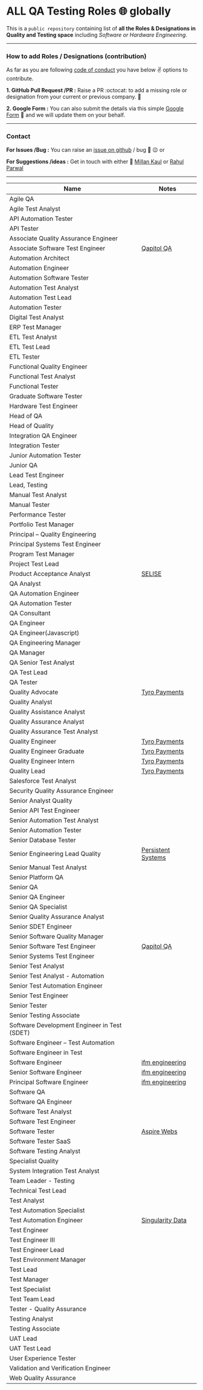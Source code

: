 # ALL QA Testing Roles 🌐 globally

This is a `public repository` containing list of **all the Roles & Designations in Quality and Testing space** including *Software or Hardware Engineering*.

---------

### How to add Roles / Designations (contribution)

As far as you are following [code of conduct](https://www.contributor-covenant.org/version/2/1/code_of_conduct/) you have below :v: options to contribute.

**1. GitHub Pull Request /PR :** Raise a PR :octocat: to add a missing role or designation from your current or previous company. 🙏

**2. Google Form :** You can also submit the details via this simple [Google Form](https://forms.gle/sqpcmzpF5P4tS1p4A) 📝 and we will update them on your behalf.

---------

### Contact

**For Issues /Bug :** You can raise an [issue on github](https://github.com/eaccmk/ALL_QA_Testing_Roles/issues) / bug 🐛 😉 or

**For Suggestions /ideas :** Get in touch with either 🤝 [Millan Kaul](https://au.linkedin.com/in/millankaul) or [Rahul Parwal](https://www.linkedin.com/in/rahul-parwal/)

---------


| Name                                        |  Notes      |
|---------------------------------------------|-------------|
|Agile QA                                     ||
|Agile Test Analyst                           ||
|API Automation Tester                        ||
|API Tester                                   ||
|Associate Quality Assurance Engineer         ||
|Associate Software Test Engineer                |[Qapitol QA](https://www.qapitol.com/careers/)|
|Automation Architect                         ||
|Automation Engineer                          ||
|Automation Software Tester                   ||
|Automation Test Analyst                      ||
|Automation Test Lead                         ||
|Automation Tester                            ||
|Digital Test Analyst                         ||
|ERP Test Manager                             ||
|ETL Test Analyst                             ||
|ETL Test Lead                                ||
|ETL Tester                                   ||
|Functional Quality Engineer                  ||
|Functional Test Analyst                      ||
|Functional Tester                            ||
|Graduate Software Tester                     ||
|Hardware Test Engineer                       ||
|Head of QA                                   ||
|Head of Quality                              ||
|Integration QA Engineer                      ||
|Integration Tester                           ||
|Junior Automation Tester                     ||
|Junior QA                                    ||
|Lead Test Engineer                           ||
|Lead, Testing                                ||
|Manual Test Analyst                          ||
|Manual Tester                                ||
|Performance Tester                           ||
|Portfolio Test Manager                       ||
|Principal – Quality Engineering              ||
|Principal Systems Test Engineer              ||
|Program Test Manager                         ||
|Project Test Lead                            ||
|Product Acceptance Analyst                   |[SELISE](https://selise.ch/)|
|QA Analyst                                   ||
|QA Automation Engineer                       ||
|QA Automation Tester                         ||
|QA Consultant                                ||
|QA Engineer                                  ||
|QA Engineer(Javascript)                      ||
|QA Engineering Manager                       ||
|QA Manager                                   ||
|QA Senior Test Analyst                       ||
|QA Test Lead                                 ||
|QA Tester                                    ||
|Quality Advocate                             |[Tyro Payments](https://www.tyro.com/about-tyro/careers/)|
|Quality Analyst                              ||
|Quality Assistance Analyst                   ||
|Quality Assurance Analyst                    ||
|Quality Assurance Test Analyst               ||
|Quality Engineer                             |[Tyro Payments](https://www.tyro.com/about-tyro/careers/)|
|Quality Engineer Graduate                    |[Tyro Payments](https://www.tyro.com/about-tyro/careers/)|
|Quality Engineer Intern                      |[Tyro Payments](https://www.tyro.com/about-tyro/careers/)|
|Quality Lead                                 |[Tyro Payments](https://www.tyro.com/about-tyro/careers/)| 
|Salesforce Test Analyst                      ||
|Security Quality Assurance Engineer          ||
|Senior Analyst Quality                       ||
|Senior API Test Engineer                     ||
|Senior Automation Test Analyst               ||
|Senior Automation Tester                     ||
|Senior Database Tester                       ||
|Senior Engineering Lead Quality              |[Persistent Systems](https://www.persistent.com/careers/)|
|Senior Manual Test Analyst                   ||
|Senior Platform QA                           ||
|Senior QA                                    ||
|Senior QA Engineer                           ||
|Senior QA Specialist                         ||
|Senior Quality Assurance Analyst             ||
|Senior SDET Engineer                         ||
|Senior Software Quality Manager              ||
|Senior Software Test Engineer                |[Qapitol QA](https://www.qapitol.com/careers/)|
|Senior Systems Test Engineer                 ||
|Senior Test Analyst                          ||
|Senior Test Analyst - Automation             ||
|Senior Test Automation Engineer              ||
|Senior Test Engineer                         ||
|Senior Tester                                ||
|Senior Testing Associate                     ||
|Software Development Engineer in Test (SDET) ||
|Software Engineer – Test Automation          ||
|Software Engineer in Test                    ||
|Software Engineer                            |[ifm engineering](https://www.ifm.com/in/en/in/company/career/job-opportunities)|
|Senior Software Engineer                     |[ifm engineering](https://www.ifm.com/in/en/in/company/career/job-opportunities)|
|Principal Software Engineer                  |[ifm engineering](https://www.ifm.com/in/en/in/company/career/job-opportunities)|
|Software QA                                  ||
|Software QA Engineer                         ||
|Software Test Analyst                        ||
|Software Test Engineer                       ||
|Software Tester                              |[Aspire Webs](https://aspirewebs.com/career.html)|
|Software Tester SaaS                         ||
|Software Testing Analyst                     ||
|Specialist Quality                           ||[Larsen and Infotech](https://www.lntinfotech.com/careers/)|
|System Integration Test Analyst              ||
|Team Leader - Testing                        ||
|Technical Test Lead                          ||
|Test Analyst                                 ||
|Test Automation Specialist                   ||
|Test Automation Engineer                     |[Singularity Data](https://singularity-data.com/)|
|Test Engineer                                ||
|Test Engineer III                            ||
|Test Engineer Lead                           ||
|Test Environment Manager                     ||
|Test Lead                                    ||
|Test Manager                                 ||
|Test Specialist                              ||
|Test Team Lead                               ||
|Tester - Quality Assurance                   ||              
|Testing Analyst                              ||
|Testing Associate                            ||
|UAT Lead                                     ||
|UAT Test Lead                                ||
|User Experience Tester                       ||
|Validation and Verification Engineer         ||
|Web Quality Assurance                        ||
